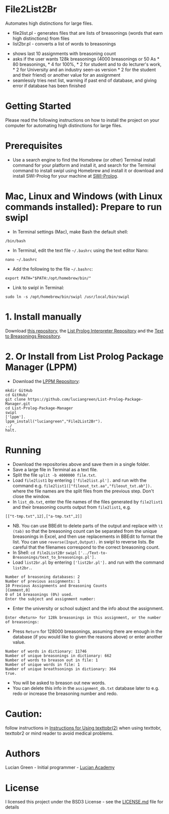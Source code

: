 # File2List2Br

Automates high distinctions for large files.

* file2list.pl - generates files that are lists of breasonings (words that earn high distinctions) from files
* list2br.pl - converts a list of words to breasonings
- shows last 10 assignments with breasoning count
- asks if the user wants 128k breasonings (4000 breasonings or 50 As * 80 breasonings, * 4 for 100%, * 2 for student and to do lecturer's work, * 2 for University and an industry seen-as version * 2 for the student and their friend) or another value for an assignment
- seamlessly tries next list, warning if past end of database, and giving error if database has been finished

# Getting Started

Please read the following instructions on how to install the project on your computer for automating high distinctions for large files.

# Prerequisites

* Use a search engine to find the Homebrew (or other) Terminal install command for your platform and install it, and search for the Terminal command to install swipl using Homebrew and install it or download and install SWI-Prolog for your machine at <a href="https://www.swi-prolog.org/build/">SWI-Prolog</a>.

# Mac, Linux and Windows (with Linux commands installed): Prepare to run swipl

* In Terminal settings (Mac), make Bash the default shell:

```
/bin/bash
```

* In Terminal, edit the text file `~/.bashrc` using the text editor Nano:

```
nano ~/.bashrc
```

* Add the following to the file `~/.bashrc`:

```
export PATH="$PATH:/opt/homebrew/bin/"
```

* Link to swipl in Terminal:

```
sudo ln -s /opt/homebrew/bin/swipl /usr/local/bin/swipl
```

# 1. Install manually

Download <a href="http://github.com/luciangreen/File2List2Br/">this repository</a>, the <a href="https://github.com/luciangreen/listprologinterpreter">List Prolog Interpreter Repository</a> and the <a href="https://github.com/luciangreen/Text-to-Breasonings">Text to Breasonings Repository</a>.

# 2. Or Install from List Prolog Package Manager (LPPM)

* Download the <a href="https://github.com/luciangreen/List-Prolog-Package-Manager">LPPM Repository</a>:

```
mkdir GitHub
cd GitHub/
git clone https://github.com/luciangreen/List-Prolog-Package-Manager.git
cd List-Prolog-Package-Manager
swipl
['lppm'].
lppm_install("luciangreen","File2List2Br").
../
halt.
```

# Running

* Download the repositories above and save them in a single folder.
* Save a large file in Terminal as a text file.
* Split the file `split -b 4000000 file.txt`.
* Load `file2list1` by entering `['file2list.pl'].` and run with the command e.g. `file2list1(["fileout_txt.aa","fileout_txt.ab"]).` where the file names are the split files from the previous step.  Don't close the window.
* In `list_db.txt`, enter the file names of the files generated by `file2list1` and their breasoning counts output from `file2list1`, e.g.
```
[["t-tmp.txt",12],["a-tmp.txt",2]]
```
* NB. You can use BBEdit to delete parts of the output and replace with `\t (tab)` so that the breasoning count can be separated from the unique breasonings in Excel, and then use replacements in BBEdit to format the list.  You can use `reverse(Input,Output).` in swipl to reverse lists.  Be careful that the filenames correspond to the correct breasoning count.
* In Shell:
`cd File2List2Br`
`swipl`
`['../Text-to-Breasonings/text_to_breasonings.pl'].`
* Load `list2br.pl` by entering `['list2br.pl'].` and run with the command `list2br.`.
```
Number of breasoning databases: 2
Number of previous assignments: 1
10 Previous Assignments and Breasoning Counts
[Comment,0]
0 of 14 breasonings (0%) used.
Enter the subject and assignment number: 
```
* Enter the university or school subject and the info about the assignment.
```
Enter <Return> for 128k breasonings in this assignment, or the number of breasonings:
```
* Press `Return` for 128000 breasonings, assuming there are enough in the database (if you would like to given the reasons above) or enter another value.
```
Number of words in dictionary: 11746
Number of unique breasonings in dictionary: 662
Number of words to breason out in file: 1
Number of unique words in file: 1
Number of unique breathsonings in dictionary: 364
true.
```
* You will be asked to breason out new words.
* You can delete this info in the `assignment_db.txt` database later to e.g. redo or increase the breasoning number and redo.

# Caution:

follow instructions in <a href="https://github.com/luciangreen/Text-to-Breasonings/blob/master/Instructions_for_Using_texttobr(2).pl.txt">Instructions for Using texttobr(2)</a> when using texttobr, texttobr2 or mind reader to avoid medical problems.

# Authors

Lucian Green - Initial programmer - <a href="https://www.lucianacademy.com/">Lucian Academy</a>

# License

I licensed this project under the BSD3 License - see the <a href="LICENSE">LICENSE.md</a> file for details

